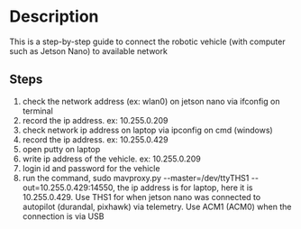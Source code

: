 # Description
This is a step-by-step guide to connect the robotic vehicle (with computer such as Jetson Nano) to available network

## Steps
1. check the network address (ex: wlan0) on jetson nano via ifconfig on terminal
2. record the ip address. ex: 10.255.0.209
3. check network ip address on laptop via ipconfig on cmd (windows)
4. record the ip address. ex: 10.255.0.429
5. open putty on laptop
6. write ip address of the vehicle. ex: 10.255.0.209
7. login id and password for the vehicle
8. run the command, sudo mavproxy.py --master=/dev/ttyTHS1 --out=10.255.0.429:14550, the ip address is for laptop, here it is 10.255.0.429. Use THS1 for when jetson nano was connected to autopilot (durandal, pixhawk) via telemetry. Use ACM1 (ACM0) when the connection is via USB
